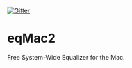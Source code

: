 [![Gitter](https://img.shields.io/gitter/room/nwjs/nw.js.svg)](https://gitter.im/eqMac2)
# eqMac2
Free System-Wide Equalizer for the Mac.


